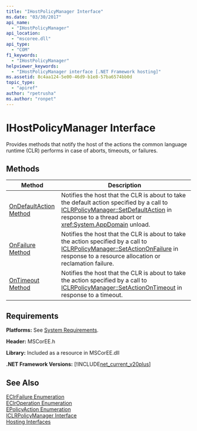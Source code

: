 ```yaml
---
title: "IHostPolicyManager Interface"
ms.date: "03/30/2017"
api_name: 
  - "IHostPolicyManager"
api_location: 
  - "mscoree.dll"
api_type: 
  - "COM"
f1_keywords: 
  - "IHostPolicyManager"
helpviewer_keywords: 
  - "IHostPolicyManager interface [.NET Framework hosting]"
ms.assetid: 8c4aa124-5e00-46d9-b1e8-57ba6574bb0d
topic_type: 
  - "apiref"
author: "rpetrusha"
ms.author: "ronpet"
---
```

# IHostPolicyManager Interface
Provides methods that notify the host of the actions the common language runtime (CLR) performs in case of aborts, timeouts, or failures.  
  
## Methods  
  
|Method|Description|  
|------------|-----------------|  
|[OnDefaultAction Method](../../../../docs/framework/unmanaged-api/hosting/ihostpolicymanager-ondefaultaction-method.md)|Notifies the host that the CLR is about to take the default action specified by a call to [ICLRPolicyManager::SetDefaultAction](../../../../docs/framework/unmanaged-api/hosting/iclrpolicymanager-setdefaultaction-method.md) in response to a thread abort or <xref:System.AppDomain> unload.|  
|[OnFailure Method](../../../../docs/framework/unmanaged-api/hosting/ihostpolicymanager-onfailure-method.md)|Notifies the host that the CLR is about to take the action specified by a call to [ICLRPolicyManager::SetActionOnFailure](../../../../docs/framework/unmanaged-api/hosting/iclrpolicymanager-setactiononfailure-method.md) in response to a resource allocation or reclamation failure.|  
|[OnTimeout Method](../../../../docs/framework/unmanaged-api/hosting/ihostpolicymanager-ontimeout-method.md)|Notifies the host that the CLR is about to take the action specified by a call to [ICLRPolicyManager::SetActionOnTimeout](../../../../docs/framework/unmanaged-api/hosting/iclrpolicymanager-setactionontimeout-method.md) in response to a timeout.|  
  
## Requirements  
 **Platforms:** See [System Requirements](../../../../docs/framework/get-started/system-requirements.md).  
  
 **Header:** MSCorEE.h  
  
 **Library:** Included as a resource in MSCorEE.dll  
  
 **.NET Framework Versions:** [!INCLUDE[net_current_v20plus](../../../../includes/net-current-v20plus-md.md)]  
  
## See Also  
 [EClrFailure Enumeration](../../../../docs/framework/unmanaged-api/hosting/eclrfailure-enumeration.md)  
 [EClrOperation Enumeration](../../../../docs/framework/unmanaged-api/hosting/eclroperation-enumeration.md)  
 [EPolicyAction Enumeration](../../../../docs/framework/unmanaged-api/hosting/epolicyaction-enumeration.md)  
 [ICLRPolicyManager Interface](../../../../docs/framework/unmanaged-api/hosting/iclrpolicymanager-interface.md)  
 [Hosting Interfaces](../../../../docs/framework/unmanaged-api/hosting/hosting-interfaces.md)
